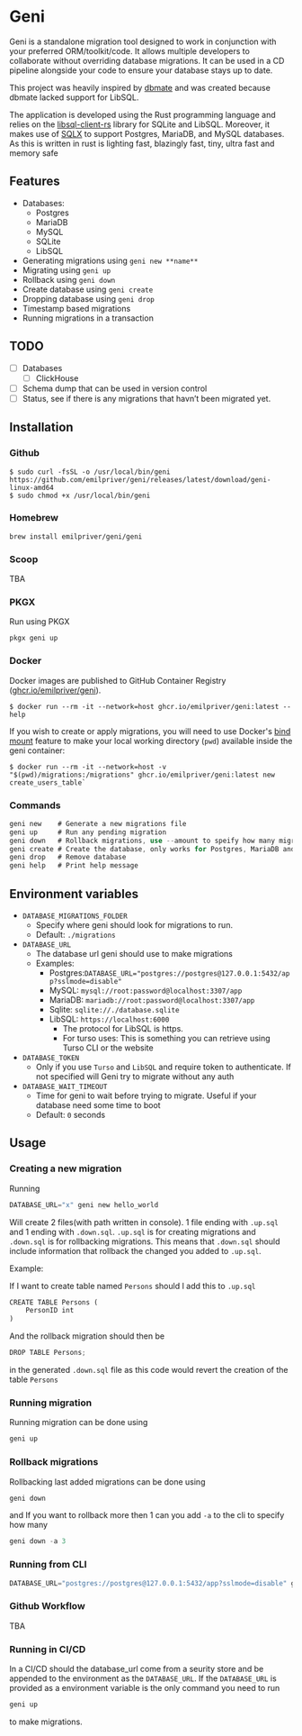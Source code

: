 # Geni

Geni is a standalone migration tool designed to work in conjunction with your preferred ORM/toolkit/code. It allows multiple developers to collaborate without overriding database migrations. It can be used in a CD pipeline alongside your code to ensure your database stays up to date.

This project was heavily inspired by [dbmate](https://github.com/amacneil/dbmate) and was created because dbmate lacked support for LibSQL.

The application is developed using the Rust programming language and relies on the [libsql-client-rs](https://github.com/libsql/libsql-client-rs) library for SQLite and LibSQL. Moreover, it makes use of [SQLX](https://github.com/launchbadge/sqlx) to support Postgres, MariaDB, and MySQL databases. As this is written in rust is lighting fast, blazingly fast, tiny, ultra fast and memory safe

## Features

- Databases:
    - Postgres
    - MariaDB
    - MySQL
    - SQLite
    - LibSQL
- Generating migrations using `geni new **name**`
- Migrating using `geni up`
- Rollback using `geni down`
- Create database using  `geni create`
- Dropping database using  `geni drop`
- Timestamp based migrations
- Running migrations in a transaction

## TODO

- [ ]  Databases
    - [ ]  ClickHouse
- [ ]  Schema dump that can be used in version control
- [ ]  Status, see if there is any migrations that havn’t been migrated yet.

## Installation

### Github

```
$ sudo curl -fsSL -o /usr/local/bin/geni https://github.com/emilpriver/geni/releases/latest/download/geni-linux-amd64
$ sudo chmod +x /usr/local/bin/geni
```

### Homebrew

```
brew install emilpriver/geni/geni
```

### Scoop

TBA

### PKGX
Run using PKGX
```
pkgx geni up
```

### Docker

Docker images are published to GitHub Container Registry ([ghcr.io/emilpriver/geni](https://ghcr.io/emilpriver/geni)).

```
$ docker run --rm -it --network=host ghcr.io/emilpriver/geni:latest --help
```

If you wish to create or apply migrations, you will need to use Docker's [bind mount](https://docs.docker.com/storage/bind-mounts/) feature to make your local working directory (`pwd`) available inside the geni container:

```
$ docker run --rm -it --network=host -v "$(pwd)/migrations:/migrations" ghcr.io/emilpriver/geni:latest new create_users_table`
```

### Commands

```rust
geni new    # Generate a new migrations file
geni up     # Run any pending migration
geni down   # Rollback migrations, use --amount to speify how many migrations(default 1)
geni create # Create the database, only works for Postgres, MariaDB and MySQL. If you use SQLite will geni create the file before running migrations if the sqlite file don't exist. LibSQL should be create using respective interface.
geni drop   # Remove database
geni help   # Print help message
```

## Environment variables

- `DATABASE_MIGRATIONS_FOLDER`
    - Specify where geni should look for migrations to run.
    - Default: `./migrations`
- `DATABASE_URL`
    - The database url geni should use to make migrations
    - Examples:
        - Postgres:`DATABASE_URL="postgres://postgres@127.0.0.1:5432/app?sslmode=disable"`
        - MySQL: `mysql://root:password@localhost:3307/app`
        - MariaDB: `mariadb://root:password@localhost:3307/app`
        - Sqlite: `sqlite://./database.sqlite`
        - LibSQL: `https://localhost:6000`
            - The protocol for LibSQL is https.
            - For turso uses: This is something you can retrieve using Turso CLI or the website
- `DATABASE_TOKEN`
    - Only if you use `Turso` and `LibSQL` and require token to authenticate. If not specified will Geni try to migrate without any auth
- `DATABASE_WAIT_TIMEOUT`
    - Time for geni to wait before trying to migrate. Useful if your database need some time to boot
    - Default: `0` seconds

## Usage

### Creating a new migration

Running 

```rust
DATABASE_URL="x" geni new hello_world
```

Will create 2 files(with path written in console). 1 file ending with `.up.sql` and 1 ending with `.down.sql`. `.up.sql` is for creating migrations and `.down.sql` is for rollbacking migrations. This means that  `.down.sql` should include information that rollback the changed you added to `.up.sql`. 

Example:

If I want to create  table named `Persons` should I add this to `.up.sql`

```rust
CREATE TABLE Persons (
    PersonID int
)
```

And the rollback migration should then be

```rust
DROP TABLE Persons;
```

in the generated `.down.sql` file as this code would revert the creation of the table `Persons`

### Running migration

Running migration can be done using

```rust
geni up
```

### Rollback migrations

Rollbacking last added migrations can be done using

```rust
geni down
```

and If you want to rollback more then 1 can you add `-a` to the cli to specify how many

```rust
geni down -a 3
```

### Running from CLI

```rust
DATABASE_URL="postgres://postgres@127.0.0.1:5432/app?sslmode=disable" geni up
```

### Github Workflow

TBA

### Running in CI/CD

In a CI/CD should the database_url come from a seurity store and be appended to the environment as the `DATABASE_URL`. If the `DATABASE_URL` is provided as a environment variable is the only command you need to run

```rust
geni up
```

to make migrations.
